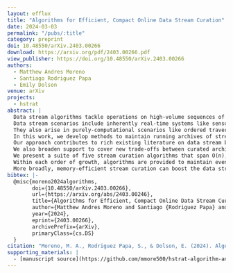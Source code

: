 ```yaml
---
layout: efflux
title: "Algorithms for Efficient, Compact Online Data Stream Curation"
date: 2024-03-03
permalink: "/pubs/:title"
category: preprint
doi: 10.48550/arXiv.2403.00266
download: https://arxiv.org/pdf/2403.00266.pdf
view_publisher: https://doi.org/10.48550/arXiv.2403.00266
authors:
  - Matthew Andres Moreno
  - Santiago Rodriguez Papa
  - Emily Dolson
venue: arXiv
projects:
  - hstrat
abstract: |
  Data stream algorithms tackle operations on high-volume sequences of read-once data items.
  Data stream scenarios include inherently real-time systems like sensor networks and financial markets.
  They also arise in purely-computational scenarios like ordered traversal of big data or long-running iterative simulations.
  In this work, we develop methods to maintain running archives of stream data that are temporally representative, a task we call "stream curation."
  Our approach contributes to rich existing literature on data stream binning, which we extend by providing stateless (i.e., non-iterative) curation schemes that enable key optimizations to trim archive storage overhead and streamline processing of incoming observations.
  We also broaden support to cover new trade-offs between curated archive size and temporal coverage.
  We present a suite of five stream curation algorithms that span O(n), O(logn), and O(1) orders of growth for retained data items.
  Within each order of growth, algorithms are provided to maintain even coverage across history or bias coverage toward more recent time points.
  More broadly, memory-efficient stream curation can boost the data stream mining capabilities of low-grade hardware in roles such as sensor nodes and data logging devices.
bibtex: |-
  @misc{moreno2024algorithms,
        doi={10.48550/arXiv.2403.00266},
        url={https://arxiv.org/abs/2403.00246},
        title={Algorithms for Efficient, Compact Online Data Stream Curation},
        author={Matthew Andres Moreno and Santiago {Rodriguez Papa} and Emily Dolson},
        year={2024},
        eprint={2403.00266},
        archivePrefix={arXiv},
        primaryClass={cs.DS}
  }
citation: "Moreno, M. A., Rodriguez Papa, S., & Dolson, E. (2024). Algorithms for Efficient, Compact Online Data Stream Curation. arXiv preprint arXiv:2403.00266. https://doi.org/10.48550/arXiv.2403.00266"
supporting_materials: |
  - [manuscript source](https://github.com/mmore500/hstrat-algorithm-analysis) [via GitHub <i class="icon-github-1"></i>](https://github.com/)
---
```

